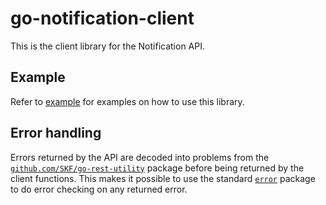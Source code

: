 # go-notification-client

This is the client library for the Notification API.

## Example

Refer to [example](/example/) for examples on how to use this library.

## Error handling

Errors returned by the API are decoded into problems from the [`github.com/SKF/go-rest-utility`](https://github.com/SKF/go-rest-utility) package before being returned by the client functions. This makes it possible to use the standard [`error`](https://pkg.go.dev/errors) package to do error checking on any returned error.
